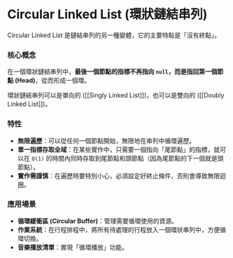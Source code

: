 # Circular Linked List (環狀鏈結串列)

Circular Linked List 是鏈結串列的另一種變體，它的主要特點是「沒有終點」。

### 核心概念

在一個環狀鏈結串列中，**最後一個節點的指標不再指向 `null`，而是指回第一個節點 (Head)**，從而形成一個環。

環狀鏈結串列可以是單向的 ([[Singly Linked List]])，也可以是雙向的 ([[Doubly Linked List]])。

### 特性

*   **無限遍歷**：可以從任何一個節點開始，無限地在串列中循環遍歷。
*   **單一指標存取全域**：在某些實作中，只需要一個指向「尾節點」的指標，就可以在 `O(1)` 的時間內同時存取到尾節點和頭節點（因為尾節點的下一個就是頭節點）。
*   **實作需謹慎**：在遍歷時要特別小心，必須設定好終止條件，否則會導致無限迴圈。

### 應用場景

*   **循環緩衝區 (Circular Buffer)**：管理需要循環使用的資源。
*   **作業系統**：在行程排程中，將所有待處理的行程放入一個環狀串列中，方便循環切換。
*   **音樂播放清單**：實現「循環播放」功能。
